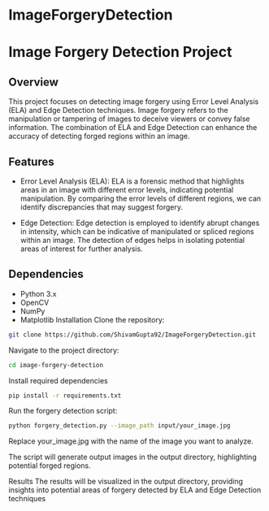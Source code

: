 # ImageForgeryDetection

# Image Forgery Detection Project

## Overview
This project focuses on detecting image forgery using Error Level Analysis (ELA) and Edge Detection techniques. Image forgery refers to the manipulation or tampering of images to deceive viewers or convey false information. The combination of ELA and Edge Detection can enhance the accuracy of detecting forged regions within an image.

## Features
- Error Level Analysis (ELA): ELA is a forensic method that highlights areas in an image with different error levels, indicating potential manipulation. By comparing the error levels of different regions, we can identify discrepancies that may suggest forgery.

- Edge Detection: Edge detection is employed to identify abrupt changes in intensity, which can be indicative of manipulated or spliced regions within an image. The detection of edges helps in isolating potential areas of interest for further analysis.

## Dependencies
- Python 3.x
- OpenCV
- NumPy
- Matplotlib
Installation
Clone the repository:
```sh
git clone https://github.com/ShivamGupta92/ImageForgeryDetection.git
 ```
 
Navigate to the project directory:
```sh
cd image-forgery-detection
 ```

Install required dependencies
```sh
pip install -r requirements.txt
 ```

Run the forgery detection script:

```sh
python forgery_detection.py --image_path input/your_image.jpg
 ```
Replace your_image.jpg with the name of the image you want to analyze.

The script will generate output images in the output directory, highlighting potential forged regions.

Results
The results will be visualized in the output directory, providing insights into potential areas of forgery detected by ELA and Edge Detection techniques
